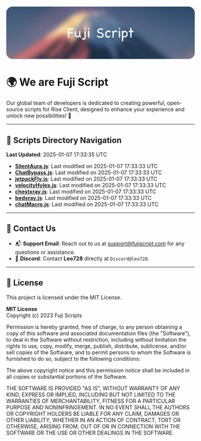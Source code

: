 ![Banner](.github/b.webp)

# 🌍 **We are Fuji Script**

Our global team of developers is dedicated to creating powerful, open-source scripts for Rise Client, designed to enhance your experience and unlock new possibilities! 🌟

---
<!-- SCRIPTS_NAVIGATION_START -->
## 📂 **Scripts Directory Navigation**

**Last Updated**: 2025-01-07 17:33:35 UTC

- **[SilentAura.js](scripts/SilentAura.js)**: Last modified on 2025-01-07 17:33:33 UTC
- **[ChatBypass.js](scripts/ChatBypass.js)**: Last modified on 2025-01-07 17:33:33 UTC
- **[jetpackFly.js](scripts/jetpackFly.js)**: Last modified on 2025-01-07 17:33:33 UTC
- **[velocityHylex.js](scripts/velocityHylex.js)**: Last modified on 2025-01-07 17:33:33 UTC
- **[chestxray.js](scripts/chestxray.js)**: Last modified on 2025-01-07 17:33:33 UTC
- **[bedxray.js](scripts/bedxray.js)**: Last modified on 2025-01-07 17:33:33 UTC
- **[chatMacro.js](scripts/chatMacro.js)**: Last modified on 2025-01-07 17:33:33 UTC

<!-- SCRIPTS_NAVIGATION_END -->

---

## 💬 **Contact Us**  
- 📬 **Support Email**: Reach out to us at [support@fujiscript.com](mailto:support@fujiscript.com) for any questions or assistance.  
- 💬 **Discord**: Contact **Leo728** directly at `Discord@leo728`.

---

## 📜 **License**

This project is licensed under the MIT License.  

**MIT License**  
Copyright (c) 2023 Fuji Scripts  

Permission is hereby granted, free of charge, to any person obtaining a copy of this software and associated documentation files (the "Software"), to deal in the Software without restriction, including without limitation the rights to use, copy, modify, merge, publish, distribute, sublicense, and/or sell copies of the Software, and to permit persons to whom the Software is furnished to do so, subject to the following conditions:  

The above copyright notice and this permission notice shall be included in all copies or substantial portions of the Software.  

THE SOFTWARE IS PROVIDED "AS IS", WITHOUT WARRANTY OF ANY KIND, EXPRESS OR IMPLIED, INCLUDING BUT NOT LIMITED TO THE WARRANTIES OF MERCHANTABILITY, FITNESS FOR A PARTICULAR PURPOSE AND NONINFRINGEMENT. IN NO EVENT SHALL THE AUTHORS OR COPYRIGHT HOLDERS BE LIABLE FOR ANY CLAIM, DAMAGES OR OTHER LIABILITY, WHETHER IN AN ACTION OF CONTRACT, TORT OR OTHERWISE, ARISING FROM, OUT OF OR IN CONNECTION WITH THE SOFTWARE OR THE USE OR OTHER DEALINGS IN THE SOFTWARE.  
